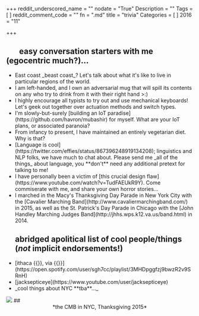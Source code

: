 +++
reddit_underscored_name = ""
nodate = "True"
Description = ""
Tags = [
]
reddit_comment_code = ""
fn = ".md"
title = "trivia"
Categories = [
]
2016 = "11"

+++

<h2>&nbsp;&nbsp;&nbsp;&nbsp;&nbsp;&nbsp;&nbsp;easy conversation starters with me (egocentric much?)...</h2>
<ul class="ul-interests fa-ul">
<li>
<i class="fa-li fa fa-hand-o-right"></i>
East coast _beast coast_? Let's talk about what it's like to live in particular
regions of the world.
</li>

<li>
<i class="fa-li fa fa-hand-o-right"></i>
I am left-handed, and I own an adversarial mug that will spill its contents on any who try to drink
from it with their right hand >:)</li>

<li> <i class="fa-li fa fa-hand-o-right"></i> 
I highly encourage all typists to try out and use mechanical keyboards!
Let's geek out together over actuation methods and switch types.
</li>


<li>
<i class="fa-li fa fa-hand-o-right"></i>
I'm slowly-but-surely [building an IoT paradise](https://github.com/havron/mubashir) for myself. What are your IoT plans, or associated paranoia?
</li>

<li>
<i class="fa-li fa fa-hand-o-right"></i>
From infancy to present, I have maintained an entirely vegetarian diet. 
Why is that?</li>

<li>
<i class="fa-li fa fa-hand-o-right"></i>
[Language is cool](https://twitter.com/effies/status/867396248919134208); linguistics and NLP folks, we have much to chat about. Please send me _all of the things_ about language, you **don't** need any additional pretext for talking to me!
</li>

<li>
<i class="fa-li fa fa-hand-o-right"></i>
I have personally been a victim of [this crucial
design flaw](https://www.youtube.com/watch?v=TudFAEUkR9Y). 
Come commiserate with me, and share your own horror stories...
</li>

<li>
<i class="fa-li fa fa-hand-o-right"></i>
I marched in the Macy's Thanksgiving Day Parade in New York City with the 
[Cavalier Marching Band](http://www.cavaliermarchingband.com/) 
in 2015, as well as the St. Patrick's Day Parade in Chicago with the 
[John Handley Marching Judges Band](http://jhhs.wps.k12.va.us/band.html) in 2014.</li>

## abridged apolitical list of cool people/things (_not_ implicit endorsements!) 
<li>
<i class="fa-li fa fa-hand-o-right"></i>
[ithaca {{<fa headphones>}}, via {{<fa spotify>}}](https://open.spotify.com/user/sgh7cc/playlist/3MHDpggfzj9bwzR2v9SRnH)
</i>

<li>
<i class="fa-li fa fa-hand-o-right"></i>
[jacksepticeye](https://www.youtube.com/user/jacksepticeye)
</li>

<li>
<i class="fa-li fa fa-hand-o-right"></i>
_cool things about NYC **tba**..._
</li>

</ul>

<img src="/img/cmb.jpg">
## <div style="text-align:center">*the CMB in NYC, Thanksgiving 2015*</div>
